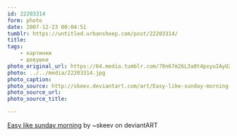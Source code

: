 ```yaml
---
id: 22203314
form: photo
date: 2007-12-23 00:04:51
tumblr: https://untitled.urbansheep.com/post/22203314/
title:
tags:
    - картинки
    - девушки
photo_original_url: https://64.media.tumblr.com/78n67m26L3a8t4pxyuIAyUZ6_1280.jpg
photo: ../../media/22203314.jpg
photo_caption:
photo_source: http://skeev.deviantart.com/art/Easy-like-sunday-morning-60503605
photo_source_url:
photo_source_title:

---
```


<p><a href="http://skeev.deviantart.com/art/Easy-like-sunday-morning-60503605">Easy like sunday morning</a> by ~skeev on deviantART</p>
